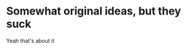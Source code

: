 
# Somewhat original ideas, but they suck

Yeah that's about it


<!---
tankintime/tankintime is a ✨ special ✨ repository because its `README.md` (this file) appears on your GitHub profile.
You can click the Preview link to take a look at your changes.
--->
